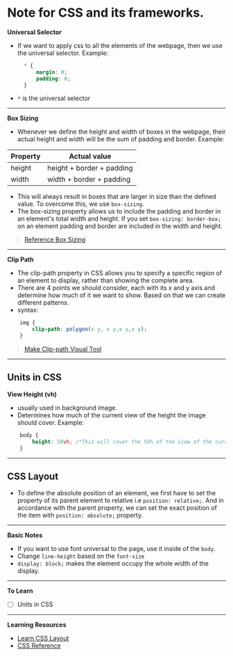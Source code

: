 # Note for CSS and its frameworks. 

**Universal Selector**
- If we want to apply css to all the elements of the webpage, then we use the universal selector. 
  Example: 
  ```css 
    * {
        margin: 0;
        padding: 0;
    }
  ```
- `*` is the universal selector
---
**Box Sizing**
- Whenever we define the height and width of boxes in the webpage, their actual height and width will be the sum of padding and border. 
Example: 

| Property | Actual value |
| --- | ----------- |
| height | height + border + padding |
| width | width + border + padding | 

- This will always result in boxes that are larger in size than the defined value. To overcome this, we use `box-sizing`. 
- The box-sizing property allows us to include the padding and border in an element's total width and height.
If you set `box-sizing: border-box;` on an element padding and border are included in the width and height.

> [Reference Box Sizing](https://www.w3schools.com/css/css3_box-sizing.asp)
---
**Clip Path**
- The clip-path property in CSS allows you to specify a specific region of an element to display, rather than showing the complete area.
- There are 4 points we should consider, each with its x and y axis and determine how much of it we want to show. Based on that we can create different patterns. 
- syntax: 
```css
    img {
        clip-path: polygon(x y, x y,x y,x y);
    }
```
> [Make Clip-path Visual Tool](https://bennettfeely.com/clippy/)
---
## Units in CSS
**View Height (vh)**
- usually used in background image. 
- Determines how much of the current view of the height the image should cover. 
Example: 
```css
    body {
        height: 50vh; /*This will cover the 50% of the view of the current window  */
    }
```
---
## CSS Layout
- To define the absolute position of an element, we first have to set the property of its parent element to relative i.e `position: relative;`. And in accordance with the parent property, we can set the exact position of the item with `position: absolute;` property. 
---


**Basic Notes**
- If you want to use font universal to the page, use it inside of the `body`. 
- Change `line-height` based on the `font-size`
- `display: block;` makes the element occupy the whole width of the display.

---

**To Learn**
- [ ] Units in CSS 

---

**Learning Resources**
- [Learn CSS Layout](http://learnlayout.com/)
- [CSS Reference](https://cssreference.io)